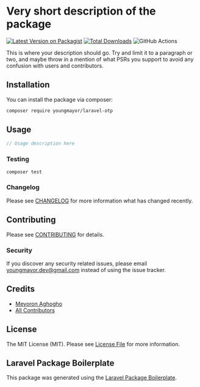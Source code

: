 # Very short description of the package

[![Latest Version on Packagist](https://img.shields.io/packagist/v/youngmayor/laravel-otp.svg?style=flat-square)](https://packagist.org/packages/youngmayor/laravel-otp)
[![Total Downloads](https://img.shields.io/packagist/dt/youngmayor/laravel-otp.svg?style=flat-square)](https://packagist.org/packages/youngmayor/laravel-otp)
![GitHub Actions](https://github.com/youngmayor/laravel-otp/actions/workflows/main.yml/badge.svg)

This is where your description should go. Try and limit it to a paragraph or two, and maybe throw in a mention of what PSRs you support to avoid any confusion with users and contributors.

## Installation

You can install the package via composer:

```bash
composer require youngmayor/laravel-otp
```

## Usage

```php
// Usage description here
```

### Testing

```bash
composer test
```

### Changelog

Please see [CHANGELOG](CHANGELOG.md) for more information what has changed recently.

## Contributing

Please see [CONTRIBUTING](CONTRIBUTING.md) for details.

### Security

If you discover any security related issues, please email youngmayor.dev@gmail.com instead of using the issue tracker.

## Credits

-   [Meyoron Aghogho](https://github.com/youngmayor)
-   [All Contributors](../../contributors)

## License

The MIT License (MIT). Please see [License File](LICENSE.md) for more information.

## Laravel Package Boilerplate

This package was generated using the [Laravel Package Boilerplate](https://laravelpackageboilerplate.com).
